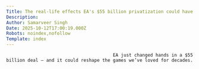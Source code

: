 ```yaml
---
Title: The real-life effects EA's $55 billion privatization could have on gamers
Description: 
Author: Samarveer Singh
Date: 2025-10-12T17:00:19.000Z
Robots: noindex,nofollow
Template: index
---
```


                                            EA just changed hands in a $55 billion deal — and it could reshape the games we’ve loved for decades.
                                        